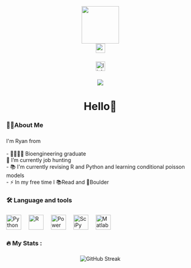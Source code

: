 <div align="center">
  <img height="100" length="100" src="https://media3.giphy.com/media/v1.Y2lkPTc5MGI3NjExdTduNDM1MTQzcTdxeHVheG0zMTlqZjl5em1rejRpOWp6ajlqYWF3cSZlcD12MV9pbnRlcm5hbF9naWZfYnlfaWQmY3Q9cw/Oj25fisQ3zhukVWY96/giphy.gif" />
  <br/>
  <img height="25" length="100" src="https://media1.giphy.com/media/v1.Y2lkPTc5MGI3NjExNTRtc3FqMWxwcjl3Zmc3YzN6NTUxem96MDVwZHNrMmkyeDloMzc4YyZlcD12MV9pbnRlcm5hbF9naWZfYnlfaWQmY3Q9dHM/PaOD7O03A1e06eTORf/giphy.gif"  />
</div>

###

<div align="center">
  <img src="https://img.shields.io/static/v1?message=LinkedIn&logo=linkedin&label=&color=0077B5&logoColor=white&labelColor=&style=for-the-badge" height="25" alt="linkedin logo"  />
  <!-- <img src="https://img.shields.io/static/v1?message=Youtube&logo=youtube&label=&color=FF0000&logoColor=white&labelColor=&style=for-the-badge" height="25" alt="youtube logo"  />
  <img src="https://img.shields.io/static/v1?message=Twitter&logo=twitter&label=&color=1DA1F2&logoColor=white&labelColor=&style=for-the-badge" height="25" alt="twitter logo"  /> !-->
</div>

###

<div align="center">
  <img src="https://visitor-badge.laobi.icu/badge?page_id=ryan-afk-07.kattis"  />
</div>

###

<h1 align="center">Hello👋</h1>

###

<h3 align="left">👩‍💻About Me</h3>

###

<p align="left">I'm Ryan from <img src="https://twemoji.maxcdn.com/v/latest/72x72/1f1f8-1f1ec.png" width="15"/><br><br>- 🧬🔬👩‍🔬
Bioengineering graduate<br>🔭 I’m currently job hunting<br>- 📚 I'm currently revising R and Python and learning conditional poisson models<br>- ⚡ In my free time I 📚Read and 🧗Boulder</p>

###

<h3 align="left">🛠 Language and tools</h3>

###

<div align="left">
  <img src="https://cdn.jsdelivr.net/gh/devicons/devicon/icons/python/python-original.svg" alt="Python Icon" height="40"/>
  <img width="12" />
  <img src="https://cdn.jsdelivr.net/gh/devicons/devicon/icons/r/r-original.svg" alt="R" height="40"/>
  <img width="12" />
  <img src="https://img.icons8.com/color/512/power-bi.png" alt="Power BI" height="40"/>
  <img width="12" />
  <img src="https://upload.wikimedia.org/wikipedia/commons/b/b2/SCIPY_2.svg" alt="SciPy" height="40"/>
  <img width="12" />
  <img src="https://upload.wikimedia.org/wikipedia/commons/2/21/Matlab_Logo.png" alt="Matlab" height="40"/>
  <img width="12" />
</div>

###

<h3 align="left">🔥   My Stats :</h3>

###

<div align="center">
  <img src="https://github-readme-streak-stats.herokuapp.com/?user=ryan-afk-07&theme=cobalt&hide_border=false" alt="GitHub Streak"  />
</div>

###

